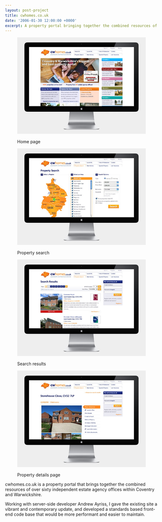 ```yaml
---
layout: post-project
title: cwhomes.co.uk
date: '2006-01-30 12:00:00 +0000'
excerpt: A property portal bringing together the combined resources of over sixty independent estate agency offices within Coventry and Warwickshire.
---
```

<div class="slides">
    <figure>
        <img src="/assets/portfolio/cwhomes/0.jpg" alt=""/>
        <figcaption>
            <p>Home page</p>
        </figcaption>
    </figure>
    <figure>
        <img src="/assets/portfolio/cwhomes/1.jpg" alt=""/>
        <figcaption>
            <p>Property search</p>
        </figcaption>
    </figure>
    <figure>
        <img src="/assets/portfolio/cwhomes/2.jpg" alt=""/>
        <figcaption>
            <p>Search results</p>
        </figcaption>
    </figure>
    <figure>
        <img src="/assets/portfolio/cwhomes/3.jpg" alt=""/>
        <figcaption>
            <p>Property details page</p>
        </figcaption>
    </figure>
</div>

cwhomes.co.uk is a property portal that brings together the combined resources of over sixty independent estate agency offices within Coventry and Warwickshire.

Working with server-side developer Andrew Ayriss, I gave the existing site a vibrant and contemporary update, and developed a standards based front-end code base that would be more performant and easier to maintain.